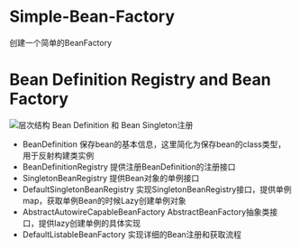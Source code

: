 # Simple-Bean-Factory
创建一个简单的BeanFactory
# Bean Definition Registry and Bean Factory
![层次结构](https://github.com/DerekYRC/mini-spring/blob/main/assets/bean-definition-and-bean-definition-registry.png)
Bean Definition 和 Bean Singleton注册
- BeanDefinition 保存bean的基本信息，这里简化为保存bean的class类型，用于反射构建类实例
- BeanDefinitionRegistry 提供注册BeanDefinition的注册接口
- SingletonBeanRegistry 提供Bean对象的单例接口
- DefaultSingletonBeanRegistry 实现SingletonBeanRegistry接口，提供单例map，获取单例Bean的时候Lazy创建单例对象
- AbstractAutowireCapableBeanFactory AbstractBeanFactory抽象类接口，提供lazy创建单例的具体实现
- DefaultListableBeanFactory 实现详细的Bean注册和获取流程
